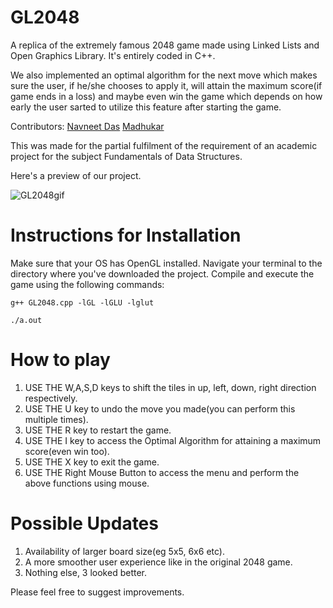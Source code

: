 # GL2048
A replica of the extremely famous 2048 game made using Linked Lists and Open Graphics Library. It's entirely coded in C++.

We also implemented an optimal algorithm for the next move which makes sure the user, if he/she chooses to apply it, will attain the maximum score(if game ends in a loss) and maybe even win the game which depends on how early the user sarted to utilize this feature after starting the game.

Contributors: [Navneet Das](https://github.com/MIDAS1901)  [Madhukar](https://github.com/snailsgit)

This was made for the partial fulfilment of the requirement of an academic project for the subject Fundamentals of Data Structures.

Here's a preview of our project.

![GL2048gif](https://user-images.githubusercontent.com/62807226/104819565-413dd300-5854-11eb-887b-2a6736fcea99.gif)


# Instructions for Installation
Make sure that your OS has OpenGL installed. Navigate your terminal to the directory where you've downloaded the project. Compile and execute the game using the following commands:

`g++ GL2048.cpp -lGL -lGLU -lglut`

`./a.out`

# How to play

  1. USE THE W,A,S,D keys to shift the tiles in up, left, down, right direction respectively.
  2. USE THE U key to undo the move you made(you can perform this multiple times).
  3. USE THE R key to restart the game.
  4. USE THE I key to access the Optimal Algorithm for attaining a maximum score(even win too).
  5. USE THE X key to exit the game.
  6. USE THE Right Mouse Button to access the menu and perform the above functions using mouse.

# Possible Updates
  
  1. Availability of larger board size(eg 5x5, 6x6 etc).
  2. A more smoother user experience like in the original 2048 game.
  3. Nothing else, 3 looked better.
 
Please feel free to suggest improvements. 
